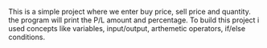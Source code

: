 This is a simple project where we enter buy price, sell price and quantity. the program will print the P/L amount and percentage.
To build this project i used concepts like variables, input/output, arthemetic operators, if/else conditions.
